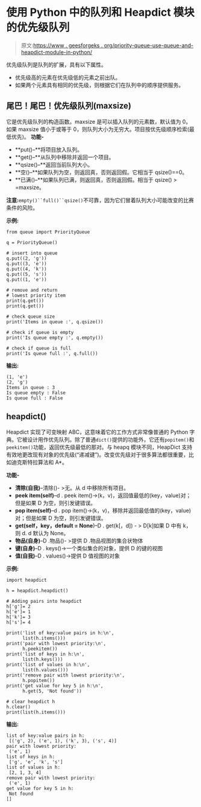 # 使用 Python 中的队列和 Heapdict 模块的优先级队列

> 原文:[https://www . geesforgeks . org/priority-queue-use-queue-and-heapdict-module-in-python/](https://www.geeksforgeeks.org/priority-queue-using-queue-and-heapdict-module-in-python/)

优先级队列是队列的扩展，具有以下属性。

*   优先级高的元素在优先级低的元素之前出队。
*   如果两个元素具有相同的优先级，则根据它们在队列中的顺序提供服务。

## 尾巴！尾巴！优先级队列(maxsize)

它是优先级队列的构造函数。maxsize 是可以插入队列的元素数，默认值为 0。如果 maxsize 值小于或等于 0，则队列大小为无穷大。项目按优先级顺序检索(最低优先)。
**功能-**

*   **put()–**将项目放入队列。
*   **get()–**从队列中移除并返回一个项目。
*   **qsize()–**返回当前队列大小。
*   **空()–**如果队列为空，则返回真，否则返回假。它相当于 qsize()==0。
*   **已满()–**如果队列已满，则返回真，否则返回假。相当于 qsize() > =maxsize。

**注意:**`empty()``full()``qsize()`不可靠，因为它们冒着队列大小可能改变的比赛条件的风险。

**示例:**

```
from queue import PriorityQueue

q = PriorityQueue()

# insert into queue
q.put((2, 'g'))
q.put((3, 'e'))
q.put((4, 'k'))
q.put((5, 's'))
q.put((1, 'e'))

# remove and return 
# lowest priority item
print(q.get())
print(q.get())

# check queue size
print('Items in queue :', q.qsize())

# check if queue is empty
print('Is queue empty :', q.empty())

# check if queue is full
print('Is queue full :', q.full())
```

**输出:**

```
(1, 'e')
(2, 'g')
Items in queue : 3
Is queue empty : False
Is queue full : False

```

## heapdict()

Heapdict 实现了可变映射 ABC，这意味着它的工作方式非常像普通的 Python 字典。它被设计用作优先队列。除了普通`dict()`提供的功能外，它还有`popitem()`和`peekitem()`功能，返回优先级最低的那对。与 heapq 模块不同，HeapDict 支持有效地更改现有对象的优先级(“递减键”)。改变优先级对于很多算法都很重要，比如迪克斯特拉算法和 A*。

**功能-**

*   **清除(自我)**–清除()- >无。从 d 中移除所有项目。
*   **peek item(self)**–d . peek item()->(k，v)，返回值最低的(key，value)对；但是如果 D 为空，则引发键错误。
*   **pop item(self)**–d . pop item()->(k，v)，移除并返回最低值的(key，value)对；但是如果 D 为空，则引发键错误。
*   **get(self，key，default = None**)–D . get(k[，d]) - > D[k]如果 D 中有 k，则 d. d 默认为 None。
*   **物品(自身)**–D .物品()- >提供 D .物品视图的集合状物体
*   **键(自身)**–D . keys()->一个类似集合的对象，提供 D 的键的视图
*   **值(自我)**–D . values()->提供 D 值视图的对象

**示例:**

```
import heapdict

h = heapdict.heapdict()

# Adding pairs into heapdict
h['g']= 2
h['e']= 1
h['k']= 3
h['s']= 4

print('list of key:value pairs in h:\n', 
      list(h.items()))
print('pair with lowest priority:\n',
      h.peekitem())
print('list of keys in h:\n',
      list(h.keys()))
print('list of values in h:\n',
      list(h.values()))
print('remove pair with lowest priority:\n',
      h.popitem())
print('get value for key 5 in h:\n',
      h.get(5, 'Not found'))

# clear heapdict h
h.clear()
print(list(h.items()))
```

**输出:**

```
list of key:value pairs in h:
 [('g', 2), ('e', 1), ('k', 3), ('s', 4)]
pair with lowest priority:
 ('e', 1)
list of keys in h:
 ['g', 'e', 'k', 's']
list of values in h:
 [2, 1, 3, 4]
remove pair with lowest priority:
 ('e', 1)
get value for key 5 in h:
 Not found
[]

```